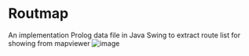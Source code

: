 # Routmap
An implementation Prolog data file in Java Swing to extract route list for showing from mapviewer
![image](https://github.com/nema4dev/Routmap/assets/119716951/b59b920e-4bf3-4e2e-94e5-9913eb66bc41)
